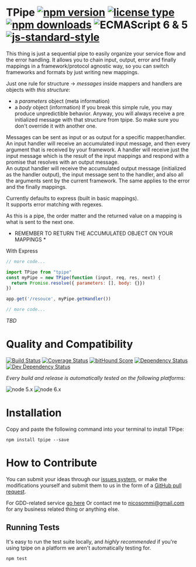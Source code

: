 <!-- ph replacements -->
<!-- name, /tpipe/g, tpipe -->
<!-- namePascal, /TPipe/g, TPipe -->
<!-- endph -->
<!-- ph ignoringStamps -->
<!-- endph -->
<!-- ph title -->
# TPipe [![npm version](https://img.shields.io/npm/v/tpipe.svg)](https://www.npmjs.com/package/tpipe) [![license type](https://img.shields.io/npm/l/tpipe.svg)](https://github.com/nicosommi/tpipe.git/blob/master/LICENSE) [![npm downloads](https://img.shields.io/npm/dm/tpipe.svg)](https://www.npmjs.com/package/tpipe) ![ECMAScript 6 & 5](https://img.shields.io/badge/ECMAScript-6%20/%205-red.svg) [![js-standard-style](https://img.shields.io/badge/code%20style-standard-brightgreen.svg)](http://standardjs.com/)
<!-- endph -->

<!-- ph description -->
This thing is just a sequential pipe to easily organize your service flow and the error handling.
It allows you to chain input, output, error and finally mappings in a framework/protocol agnostic way, so you can switch frameworks and formats by just writing new mappings.

Just one rule for structure -> *messages* inside mappers and handlers are objects with *this structure*:  
* a *parameters* object (meta information)
* a *body* object (information)
If you break this simple rule, you may produce unpredictible behavior. Anyway, you will always receive a pre initialized message with that structure from tpipe. So make sure you don't override it with another one.  

Messages can be sent as input or as output for a specific mapper/handler.  
An input handler will receive an accumulated input message, and then every argument that is received by your framework.
A handler will receive just the input message which is the result of the input mappings and respond with a promise that resolves with an output message.  
An output handler will receive the accumulated output message (initialized as the handler output), the input message sent to the handler, and also all the arguments sent by the current framework. The same applies to the error and the finally mappings.  

Currently defaults to express (built in basic mappings).  
It supports error matching with regexes.  

As this is a pipe, the order matter and the returned value on a mapping is what is sent to the next one.  
* REMEMBER TO RETURN THE ACCUMULATED OBJECT ON YOUR MAPPINGS *  
<!-- endph -->

<!-- ph usagesAndExamples -->
With Express
```javascript
// more code...

import TPipe from "tpipe"
const myPipe = new TPipe(function (input, req, res, next) {
  return Promise.resolve({ parameters: [], body: {}})
})

app.get('/resouce', myPipe.getHandler())

// more code...
```
<!-- endph -->
<!-- ph howItWorks -->
*TBD*
<!-- endph -->
<!-- ph qualityAndCompatibility -->
# Quality and Compatibility

[![Build Status](https://travis-ci.org/nicosommi/tpipe.png?branch=master)](https://travis-ci.org/nicosommi/tpipe) [![Coverage Status](https://coveralls.io/repos/nicosommi/tpipe/badge.svg)](https://coveralls.io/r/nicosommi/tpipe)  [![bitHound Score](https://www.bithound.io/github/nicosommi/tpipe/badges/score.svg)](https://www.bithound.io/github/nicosommi/tpipe)  [![Dependency Status](https://david-dm.org/nicosommi/tpipe.png?theme=shields.io)](https://david-dm.org/nicosommi/tpipe?theme=shields.io) [![Dev Dependency Status](https://david-dm.org/nicosommi/tpipe/dev-status.svg)](https://david-dm.org/nicosommi/tpipe?theme=shields.io#info=devDependencies)

*Every build and release is automatically tested on the following platforms:*

![node 5.x](https://img.shields.io/badge/node-5.x-brightgreen.svg)
![node 6.x](https://img.shields.io/badge/node-6.x-brightgreen.svg)
<!-- endph -->
<!-- ph installation -->
# Installation

Copy and paste the following command into your terminal to install TPipe:

```
npm install tpipe --save
```

<!-- endph -->
<!-- stamp contribute -->
# How to Contribute

You can submit your ideas through our [issues system](https://github.com/nicosommi/tpipe/issues), or make the modifications yourself and submit them to us in the form of a [GitHub pull request](https://help.github.com/articles/using-pull-requests/).

For GDD-related service [go here](http://integracionesagiles.com)
Or contact me to nicosommi@gmail.com for any business related thing or anything else.
<!-- endstamp -->
<!-- stamp runningtests -->
## Running Tests

It's easy to run the test suite locally, and *highly recommended* if you're using tpipe on a platform we aren't automatically testing for.

```
npm test
```
<!-- endstamp -->
